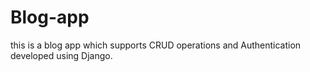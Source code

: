 # Blog-app
this is a blog app which supports CRUD operations and Authentication developed using Django.
